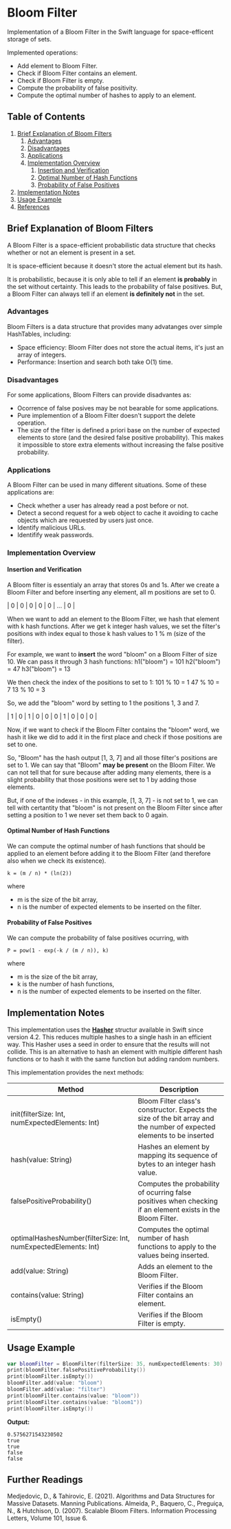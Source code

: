 # Bloom Filter

Implementation of a Bloom Filter in the Swift language for space-efficent storage of sets.

Implemented operations:
- Add element to Bloom Filter.
- Check if Bloom Filter contains an element.
- Check if Bloom Filter is empty. 
- Compute the probability of false positivity.
- Compute the optimal number of hashes to apply to an element. 

## Table of Contents 
1. [Brief Explanation of Bloom Filters](#installation)
    1. [Advantages](#advantages) 
    2. [Disadvantages](#disadvantages)
    3. [Applications](#applications)
    4. [Implementation Overview](#implementation-overview)
        1. [Insertion and Verification](#insertion-and-verification)
        2. [Optimal Number of Hash Functions](#optimal-number-of-hash-functions)
        3. [Probability of False Positives](#probability-of-false-positives)
2. [Implementation Notes](#implementation-notes)
3. [Usage Example](#usage-example)
4. [References](#further-readings)


<a name="explanation"/>

## Brief Explanation of Bloom Filters

A Bloom Filter is a space-efficient probabilistic data structure that checks whether or not an element is present in a set. 

It is space-efficient because it doesn't store the actual element but its hash. 

It is probabilistic, because it is only able to tell if an element **is probably** in the set without certainty. This leads to the probability of false positives. But, a Bloom Filter can always tell if an element **is definitely not** in the set. 

<a name="Advantages"/>

### Advantages

Bloom Filters is a data structure that provides many advatanges over simple HashTables, including:

- Space efficiency: Bloom Filter does not store the actual items, it's just an array of integers. 
- Performance: Insertion and search both take O(1) time. 

<a name="Disadvantages"/>

### Disadvantages

For some applications, Bloom Filters can provide disadvantes as:

- Ocorrence of false posives may be not bearable for some applications.
- Pure implemention of a Bloom Filter doesn't support the delete operation.
- The size of the filter is defined a priori base on the number of expected elements to store (and the desired false positive probability). This makes it impossible to store extra elements without increasing the false positive probability. 

<a name="Applications"/>

### Applications

A Bloom Filter can be used in many different situations. Some of these applications are:
- Check whether a user has already read a post before or not. 
- Detect a second request for a web object to cache it avoiding to cache objects which are requested by users just once. 
- Identify malicious URLs.
- Identifify weak passwords. 

<a name="Implementation"/>

### Implementation Overview

<a name="Insertion"/>

#### Insertion and Verification

A Bloom filter is essentialy an array that stores 0s and 1s. After we create a Bloom Filter and before inserting any element, all m positions are set to 0. 

| 0 | 0 | 0 | 0 | 0 | ... | 0 |

When we want to add an element to the Bloom Filter, we hash that element with k hash functions. After we get k integer hash values, we set the filter's positions with index equal to those k hash values to 1 % m (size of the filter).

For example, we want to **insert** the word "bloom" on a Bloom Filter of size 10. We can pass it through 3 hash functions:
h1("bloom") = 101
h2("bloom") = 47
h3("bloom") = 13

We then check the index of the positions to set to 1: 
101 % 10 = 1
47 % 10 = 7
13 % 10 = 3

So, we add the "bloom" word by setting to 1 the positions 1, 3 and 7.

| 1 | 0 | 1 | 0 | 0 | 0 | 1 | 0 | 0 | 0 |

Now, if we want to check if the Bloom Filter contains the "bloom" word, we hash it like we did to add it in the first place and check if those positions are set to one. 

So, "Bloom" has the hash output [1, 3, 7] and all those filter's positions are set to 1. We can say that "Bloom" **may be present** on the Bloom Filter. We can not tell that for sure because after adding many elements, there is a slight probability that those positions were set to 1 by adding those elements. 

But, if one of the indexes - in this example, [1, 3, 7] - is not set to 1, we can tell with certantity that "bloom" is not present on the Bloom Filter since after setting a position to 1 we never set them back to 0 again.

<a name="Optimal"/>

#### Optimal Number of Hash Functions

We can compute the optimal number of hash functions that should be applied to an element before adding it to the Bloom Filter (and therefore also when we check its existence).

```
k = (m / n) * (ln(2))
```
where
- m is the size of the bit array,
- n is the number of expected elements to be inserted on the filter.

<a name="Probability"/>

#### Probability of False Positives

We can compute the probability of false positives ocurring, with

```
P = pow(1 - exp(-k / (m / n)), k)
```
where
- m is the size of the bit array,
- k is the number of hash functions,
- n is the number of expected elements to be inserted on the filter. 

<a name="Implementation"/>

## Implementation Notes

This implementation uses the [**Hasher**](https://developer.apple.com/documentation/swift/hasher) structur available in Swift since version 4.2. This reduces multiple hashes to a single hash in an efficient way. This Hasher uses a seed in order to ensure that the results will not collide. This is an alternative to hash an element with multiple different hash functions or to hash it with the same function but adding random numbers.

This implementation provides the next methods: 

| **Method** | **Description** |
| --- | --- |
| init(filterSize: Int, numExpectedElements: Int) | Bloom Filter class's constructor. Expects the size of the bit array and the number of expected elements to be inserted |
| hash(value: String) | Hashes an element by mapping its sequence of bytes to an integer hash value.  |
| falsePositiveProbability() | Computes the probability of ocurring false positives when checking if an element exists in the Bloom Filter.  |
| optimalHashesNumber(filterSize: Int, numExpectedElements: Int) | Computes the optimal number of hash functions to apply to the values being inserted.  |
| add(value: String) | Adds an element to the Bloom Filter. |
| contains(value: String) | Verifies if the Bloom Filter contains an element. |
| isEmpty() | Verifies if the Bloom Filter is empty. |

<a name="Usage"/>

## Usage Example

```swift
var bloomFilter = BloomFilter(filterSize: 35, numExpectedElements: 30)
print(bloomFilter.falsePositiveProbability())
print(bloomFilter.isEmpty())
bloomFilter.add(value: "bloom")
bloomFilter.add(value: "filter")
print(bloomFilter.contains(value: "bloom"))
print(bloomFilter.contains(value: "bloom1"))
print(bloomFilter.isEmpty())
```

**Output:**
```
0.5756271543230502
true
true
false
false
```
<a name="Further"/>

## Further Readings
Medjedovic, D., & Tahirovic, E. (2021). Algorithms and Data Structures for Massive Datasets. Manning Publications.
Almeida, P., Baquero, C., Preguiça, N., & Hutchison, D. (2007). Scalable Bloom Filters. Information Processing Letters, Volume 101, Issue 6.